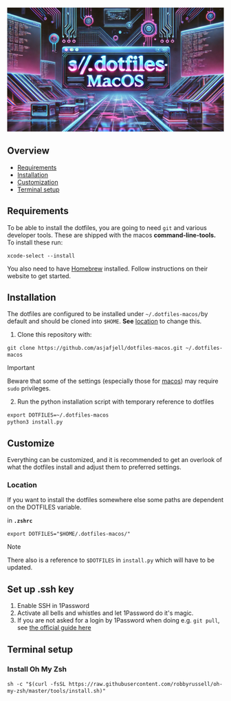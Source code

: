 ![Banner.webp](Banner.webp)

## Overview

- [Requirements](#requirements)
- [Installation](#installation)
- [Customization](#customize)
- [Terminal setup](#terminal-setup)

## Requirements

To be able to install the dotfiles, you are going to need `git` and various developer tools. These are shipped with the macos **command-line-tools.** To install these run:

```
xcode-select --install
```

You also need to have [Homebrew](https://brew.sh) installed. Follow instructions on their website to get started.

## Installation

The dotfiles are configured to be installed under `~/.dotfiles-macos/`by default and should be cloned into `$HOME`.
**See** [location](#Location) to change this.

1. Clone this repository with:

```
git clone https://github.com/asjafjell/dotfiles-macos.git ~/.dotfiles-macos
```

> [!IMPORTANT]  
> Beware that some of the settings (especially those for [macos](.macos)) may require `sudo` privileges.

2. Run the python installation script with temporary reference to dotfiles

```
export DOTFILES=~/.dotfiles-macos
python3 install.py
```

## Customize

Everything can be customized, and it is recommended to get an overlook of what the dotfiles install and adjust them to preferred settings.

### Location

If you want to install the dotfiles somewhere else some paths are dependent on the DOTFILES variable.

in **`.zshrc`**

```
export DOTFILES="$HOME/.dotfiles-macos/"
```

> [!NOTE]
> There also is a reference to `$DOTFILES` in `install.py` which will have to be updated.

## Set up .ssh key
1. Enable SSH in 1Password
2. Activate all bells and whistles and let 1Password do it's magic.
3. If you are not asked for a login by 1Password when doing e.g. `git pull`, see [the official guide here](https://developer.1password.com/docs/ssh/get-started/#step-3-turn-on-the-1password-ssh-agent) 

## Terminal setup

### Install Oh My Zsh 

```shell
sh -c "$(curl -fsSL https://raw.githubusercontent.com/robbyrussell/oh-my-zsh/master/tools/install.sh)"
```


